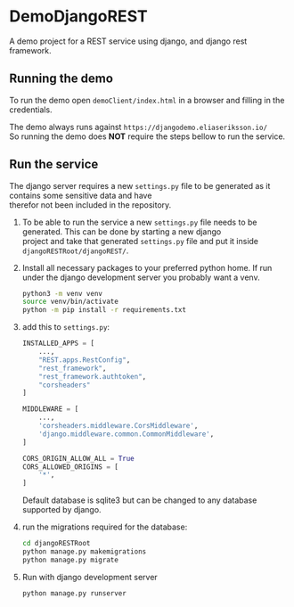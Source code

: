 # DemoDjangoREST
A demo project for a REST service using django, and django rest framework.

## Running the demo
To run the demo open `demoClient/index.html` in a browser and filling in the credentials.

The demo always runs against `https://djangodemo.eliaseriksson.io/` \
So running the demo does **NOT** require the steps bellow to run the service.

## Run the service
The django server requires a new `settings.py` file to be generated as it contains some sensitive data and have \
therefor not been included in the repository.

1. To be able to run the service a new `settings.py` file needs to be generated. This can be done by starting a new django \
project and take that generated `settings.py` file and put it inside `djangoRESTRoot/djangoREST/`.
2. Install all necessary packages to your preferred python home. If run under the django development server you probably want a venv.
    ```bash
    python3 -m venv venv
    source venv/bin/activate
    python -m pip install -r requirements.txt
    ```

3. add this to `settings.py`:
   ```python
   INSTALLED_APPS = [
       ...,
       "REST.apps.RestConfig",
       "rest_framework",
       "rest_framework.authtoken",
       "corsheaders"
   ]
   
   MIDDLEWARE = [
       ...,
       'corsheaders.middleware.CorsMiddleware',
       'django.middleware.common.CommonMiddleware',
   ]
   
   CORS_ORIGIN_ALLOW_ALL = True
   CORS_ALLOWED_ORIGINS = [
       '*',
   ]
   ```
    Default database is sqlite3 but can be changed to any database supported by django.
4. run the migrations required for the database:
   ```bash
   cd djangoRESTRoot
   python manage.py makemigrations
   python manage.py migrate
   ```
5. Run with django development server
    ```bash
    python manage.py runserver
    ```